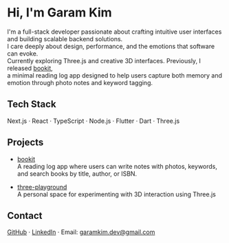 # Hi, I'm Garam Kim

I'm a full-stack developer passionate about crafting intuitive user interfaces and building scalable backend solutions.  
I care deeply about design, performance, and the emotions that software can evoke.  
Currently exploring Three.js and creative 3D interfaces.
Previously, I released [bookit](https://github.com/iizz/bookit),  
a minimal reading log app designed to help users capture both memory and emotion through photo notes and keyword tagging.

## Tech Stack  
Next.js · React · TypeScript · Node.js · Flutter · Dart  · Three.js

## Projects  
- [bookit](https://github.com/garam/bookit)  
  A reading log app where users can write notes with photos, keywords, and search books by title, author, or ISBN.

- [three-playground](https://github.com/garam/three-playground)  
  A personal space for experimenting with 3D interaction using Three.js

## Contact  
[GitHub](https://github.com/iizz) · [LinkedIn](https://linkedin.com/in/garamkim-dev) · Email: garamkim.dev@gmail.com
